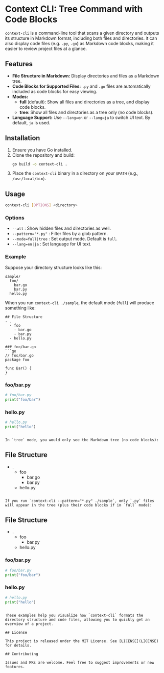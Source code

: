 # Context CLI: Tree Command with Code Blocks

`context-cli` is a command-line tool that scans a given directory and outputs its structure in Markdown format, including both files and directories. It can also display code files (e.g. `.py`, `.go`) as Markdown code blocks, making it easier to review project files at a glance.

## Features

- **File Structure in Markdown:**
  Display directories and files as a Markdown tree.
- **Code Blocks for Supported Files:**
  `.py` and `.go` files are automatically included as code blocks for easy viewing.
- **Modes:**
  - **full** (default): Show all files and directories as a tree, and display code blocks.
  - **tree**: Show all files and directories as a tree only (no code blocks).
- **Language Support:**
  Use `--lang=en` or `--lang=ja` to switch UI text. By default, `ja` is used.

## Installation

1. Ensure you have Go installed.
2. Clone the repository and build:
   ```bash
   go build -o context-cli .
   ```
3. Place the `context-cli` binary in a directory on your `$PATH` (e.g., `/usr/local/bin`).

## Usage

```bash
context-cli [OPTIONS] <directory>
```

### Options

- `--all` : Show hidden files and directories as well.
- `--pattern="*.py"` : Filter files by a glob pattern.
- `--mode=full|tree` : Set output mode. Default is `full`.
- `--lang=en|ja` : Set language for UI text.

### Example

Suppose your directory structure looks like this:

```
sample/
  foo/
    bar.go
    bar.py
  hello.py
```

When you run `context-cli ./sample`, the default mode (`full`) will produce something like:

```
## File Structure
- .
  - foo
    - bar.go
    - bar.py
  - hello.py

### foo/bar.go
```go
// foo/bar.go
package foo

func Bar() {
}
```

### foo/bar.py
```python
# foo/bar.py
print("foo/bar")
```

### hello.py
```python
# hello.py
print("hello")
```
```

In `tree` mode, you would only see the Markdown tree (no code blocks):

```
## File Structure
- .
  - foo
    - bar.go
    - bar.py
  - hello.py
```

If you run `context-cli --pattern="*.py" ./sample`, only `.py` files will appear in the tree (plus their code blocks if in `full` mode):

```
## File Structure
- .
  - foo
    - bar.py
  - hello.py

### foo/bar.py
```python
# foo/bar.py
print("foo/bar")
```

### hello.py
```python
# hello.py
print("hello")
```
```

These examples help you visualize how `context-cli` formats the directory structure and code files, allowing you to quickly get an overview of a project.

## License

This project is released under the MIT License. See [LICENSE](LICENSE) for details.

## Contributing

Issues and PRs are welcome. Feel free to suggest improvements or new features.
